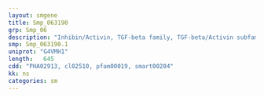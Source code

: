 ```yaml
---
layout: smgene
title: Smp_063190
grp: Smp_06
description: "Inhibin/Activin, TGF-beta family, TGF-beta/Activin subfamily"
smp: Smp_063190.1
uniprot: "G4VMH1"
length:   645
cdd: "PHA02913, cl02510, pfam00019, smart00204"
kk: ns
categories: sm
---
```

